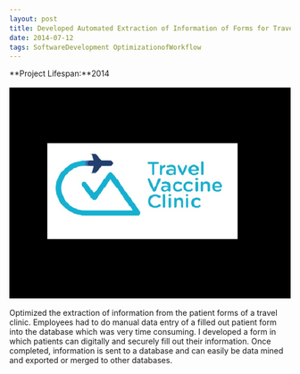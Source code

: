 ```yaml
---
layout: post
title: Developed Automated Extraction of Information of Forms for Travel Vaccine Clinic
date: 2014-07-12
tags: SoftwareDevelopment OptimizationofWorkflow
---
```

**Project Lifespan\:**2014  
<br>
![InformationTVC](../../../assets/img/projects/softwareDevelopment/InformationTVC.jpg)

Optimized the extraction of information  from the patient forms of a travel clinic.  Employees had to do manual data entry of a filled out patient form into the database which was very time consuming.  I developed a form in which patients can digitally and securely fill out their information.  Once completed, information is sent to a database and can easily be data mined and exported or merged to other databases.